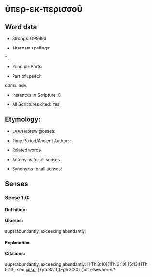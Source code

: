 # ὑπερ-εκ-περισσοῦ

<!-- Status: S2=NeedsEdits -->
<!-- Lexica used for edits:   -->

## Word data

* Strongs: G99493

* Alternate spellings:

† , 

* Principle Parts: 


* Part of speech: 

comp. adv.

* Instances in Scripture: 0

* All Scriptures cited: Yes

## Etymology: 


* LXX/Hebrew glosses: 


* Time Period/Ancient Authors: 


* Related words: 

* Antonyms for all senses

* Synonyms for all senses: 


## Senses 


### Sense  1.0: 

#### Definition: 

#### Glosses: 

superabundantly, exceeding abundantly; 

#### Explanation: 


#### Citations: 

superabundantly, exceeding abundantly: [I Th 3:10](1Th 3:10) [5:13](1Th 5:13); seq [ὑπέρ](), [Eph 3:20](Eph 3:20) (not elsewhere).†
